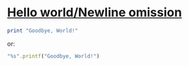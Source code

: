 [1]: https://rosettacode.org/wiki/Hello_world/Newline_omission

# [Hello world/Newline omission][1]

```ruby
print "Goodbye, World!"
```


or:

```ruby
"%s".printf("Goodbye, World!")
```

